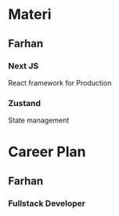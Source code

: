 # Materi
## Farhan
### Next JS
React framework for Production
### Zustand 
State management

# Career Plan
## Farhan
### Fullstack Developer